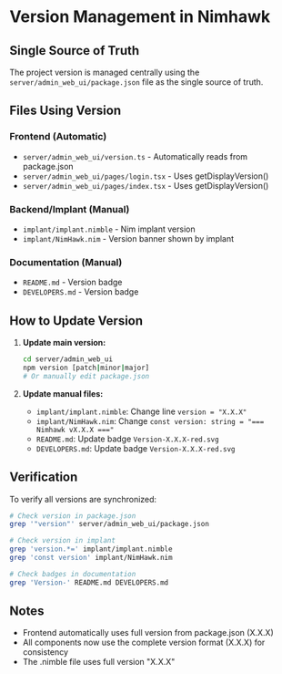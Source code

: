 # Version Management in Nimhawk

## Single Source of Truth

The project version is managed centrally using the `server/admin_web_ui/package.json` file as the single source of truth.

## Files Using Version

### Frontend (Automatic)
- `server/admin_web_ui/version.ts` - Automatically reads from package.json
- `server/admin_web_ui/pages/login.tsx` - Uses getDisplayVersion()
- `server/admin_web_ui/pages/index.tsx` - Uses getDisplayVersion()

### Backend/Implant (Manual)
- `implant/implant.nimble` - Nim implant version
- `implant/NimHawk.nim` - Version banner shown by implant

### Documentation (Manual)
- `README.md` - Version badge
- `DEVELOPERS.md` - Version badge

## How to Update Version

1. **Update main version:**
   ```bash
   cd server/admin_web_ui
   npm version [patch|minor|major]
   # Or manually edit package.json
   ```

2. **Update manual files:**
   - `implant/implant.nimble`: Change line `version = "X.X.X"`
   - `implant/NimHawk.nim`: Change `const version: string = "=== Nimhawk vX.X.X ==="`
   - `README.md`: Update badge `Version-X.X.X-red.svg`
   - `DEVELOPERS.md`: Update badge `Version-X.X.X-red.svg`

## Verification

To verify all versions are synchronized:

```bash
# Check version in package.json
grep '"version"' server/admin_web_ui/package.json

# Check version in implant
grep 'version.*=' implant/implant.nimble
grep 'const version' implant/NimHawk.nim

# Check badges in documentation
grep 'Version-' README.md DEVELOPERS.md
```

## Notes

- Frontend automatically uses full version from package.json (X.X.X)
- All components now use the complete version format (X.X.X) for consistency
- The .nimble file uses full version "X.X.X" 